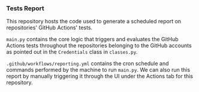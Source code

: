 ### Tests Report
This repository hosts the code used 
to generate a scheduled report on repositories' 
GitHub Actions' tests. 

`main.py` contains the core logic that triggers 
and evaluates the GitHub Actions tests throughout 
the repositories belonging to the GitHub accounts 
as pointed out in the `Credentials` class in `classes.py`. 

`.github/workflows/reporting.yml` contains the 
cron schedule and commands performed by the machine
to run `main.py`. We can also run this report by 
manually triggering it through the UI under the Actions 
tab for this repository.

